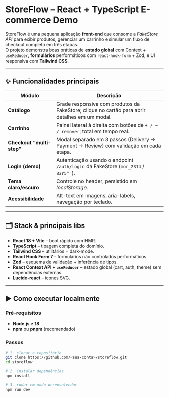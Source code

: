 # StoreFlow – React + TypeScript E-commerce Demo

StoreFlow é uma pequena aplicação **front-end** que consome a _FakeStore API_ para exibir produtos, gerenciar um carrinho e simular um fluxo de checkout completo em três etapas.  
O projeto demonstra boas práticas de **estado global** com Context + `useReducer`, **formulários** performáticos com `react-hook-form` + Zod, e UI responsiva com **Tailwind CSS**.

---

## ✨ Funcionalidades principais

| Módulo | Descrição |
|--------|-----------|
| **Catálogo** | Grade responsiva com produtos da FakeStore; clique no cartão para abrir detalhes em um modal. |
| **Carrinho** | Painel lateral à direita com botões de `+ / − / remover`; total em tempo real. |
| **Checkout “multi-step”** | Modal separado em 3 passos (Delivery → Payment → Review) com validação em cada etapa. |
| **Login (demo)** | Autenticação usando o endpoint `/auth/login` da FakeStore (`mor_2314` / `83r5^_`). |
| **Tema claro/escuro** | Controle no header, persistido em _localStorage_. |
| **Acessibilidade** | Alt-text em imagens, aria-labels, navegação por teclado. |

---

## 🗂️ Stack & principais libs

* **React 18 + Vite** – boot rápido com HMR.  
* **TypeScript** – tipagem completa do domínio.  
* **Tailwind CSS** – utilitários + dark-mode.  
* **React Hook Form 7** – formulários não controlados performáticos.  
* **Zod** – esquema de validação + inferência de tipos.  
* **React Context API + `useReducer`** – estado global (cart, auth, theme) sem dependências externas.  
* **Lucide-react** – ícones SVG.  

---

## ▶️ Como executar localmente

### Pré-requisitos
* **Node.js ≥ 18**  
* **npm** ou **pnpm** (recomendado)

### Passos

```bash
# 1. clonar o repositório
git clone https://github.com/<sua-conta>/storeflow.git
cd storeflow

# 2. instalar dependências
npm install

# 3. rodar em modo desenvolvedor
npm run dev
